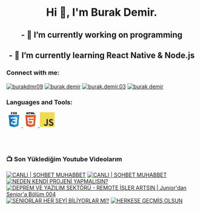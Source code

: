 <h1 align="center">Hi 👋, I'm Burak Demir.</h1>
<h2 align="center">- 🔭 I’m currently working on programming</h2>
<h2 align="center">- 🌱 I’m currently learning React Native & Node.js</h2>

<h3 align="left">Connect with me:</h3>
<p align="left">
<a href="https://twitter.com/burakdmr09" target="blank"><img align="center" src="https://raw.githubusercontent.com/rahuldkjain/github-profile-readme-generator/master/src/images/icons/Social/twitter.svg" alt="burakdmr09" height="30" width="40" /></a>
<a href="https://linkedin.com/in/burak-demir-8a5410189/" target="blank"><img align="center" src="https://raw.githubusercontent.com/rahuldkjain/github-profile-readme-generator/master/src/images/icons/Social/linked-in-alt.svg" alt="burak demir" height="30" width="40" /></a>
<a href="https://www.instagram.com/burakdmr.dev/" target="blank"><img align="center" src="https://raw.githubusercontent.com/rahuldkjain/github-profile-readme-generator/master/src/images/icons/Social/instagram.svg" alt="burak.demir.03" height="30" width="40" /></a>
<a href="https://www.youtube.com/channel/UCDdNshkQY13SfUZh4JgkcQg" target="blank"><img align="center" src="https://raw.githubusercontent.com/rahuldkjain/github-profile-readme-generator/master/src/images/icons/Social/youtube.svg" alt="burak demir" height="30" width="40" /></a>
</p>

<h3 align="left">Languages and Tools:</h3>
<p align="left"> <a href="https://www.w3schools.com/css/" target="_blank"> <img src="https://raw.githubusercontent.com/devicons/devicon/master/icons/css3/css3-original-wordmark.svg" alt="css3" width="40" height="40"/> </a> <a href="https://www.w3.org/html/" target="_blank"> <img src="https://raw.githubusercontent.com/devicons/devicon/master/icons/html5/html5-original-wordmark.svg" alt="html5" width="40" height="40"/> </a> <a href="https://developer.mozilla.org/en-US/docs/Web/JavaScript" target="_blank"> <img src="https://raw.githubusercontent.com/devicons/devicon/master/icons/javascript/javascript-original.svg" alt="javascript" width="40" height="40"/> </a> </p>
<br />

#

### 📺 Son Yüklediğim Youtube Videolarım

<!-- BEGIN YOUTUBE-CARDS -->
[![CANLI | SOHBET MUHABBET](https://ytcards.demolab.com/?id=lqiPgCfNutc&title=CANLI+%7C+SOHBET+MUHABBET&lang=en&timestamp=1685051647&background_color=%230d1117&title_color=%23ffffff&stats_color=%23dedede&width=250 "CANLI | SOHBET MUHABBET")](https://www.youtube.com/watch?v=lqiPgCfNutc)
[![CANLI | SOHBET MUHABBET](https://ytcards.demolab.com/?id=DiK-Y7VOaj8&title=CANLI+%7C+SOHBET+MUHABBET&lang=en&timestamp=1684877704&background_color=%230d1117&title_color=%23ffffff&stats_color=%23dedede&width=250 "CANLI | SOHBET MUHABBET")](https://www.youtube.com/watch?v=DiK-Y7VOaj8)
[![NEDEN KENDİ PROJENİ YAPMALISIN?](https://ytcards.demolab.com/?id=k75pMcHUcAs&title=NEDEN+KEND%C4%B0+PROJEN%C4%B0+YAPMALISIN%3F&lang=en&timestamp=1681638680&background_color=%230d1117&title_color=%23ffffff&stats_color=%23dedede&width=250 "NEDEN KENDİ PROJENİ YAPMALISIN?")](https://www.youtube.com/watch?v=k75pMcHUcAs)
[![DEPREM VE YAZILIM SEKTÖRÜ - REMOTE İŞLER ARTSIN | Junior'dan Senior'a Bölüm 004](https://ytcards.demolab.com/?id=EDeiQVAy410&title=DEPREM+VE+YAZILIM+SEKT%C3%96R%C3%9C+-+REMOTE+%C4%B0%C5%9ELER+ARTSIN+%7C+Junior%27dan+Senior%27a+B%C3%B6l%C3%BCm+004&lang=en&timestamp=1677339001&background_color=%230d1117&title_color=%23ffffff&stats_color=%23dedede&width=250 "DEPREM VE YAZILIM SEKTÖRÜ - REMOTE İŞLER ARTSIN | Junior'dan Senior'a Bölüm 004")](https://www.youtube.com/watch?v=EDeiQVAy410)
[![SENIORLAR HER ŞEYİ BİLİYORLAR MI?](https://ytcards.demolab.com/?id=Px41k_72e78&title=SENIORLAR+HER+%C5%9EEY%C4%B0+B%C4%B0L%C4%B0YORLAR+MI%3F&lang=en&timestamp=1676917821&background_color=%230d1117&title_color=%23ffffff&stats_color=%23dedede&width=250 "SENIORLAR HER ŞEYİ BİLİYORLAR MI?")](https://www.youtube.com/watch?v=Px41k_72e78)
[![HERKESE GEÇMİŞ OLSUN](https://ytcards.demolab.com/?id=j8F32cxykNc&title=HERKESE+GE%C3%87M%C4%B0%C5%9E+OLSUN&lang=en&timestamp=1676544241&background_color=%230d1117&title_color=%23ffffff&stats_color=%23dedede&width=250 "HERKESE GEÇMİŞ OLSUN")](https://www.youtube.com/watch?v=j8F32cxykNc)
<!-- END YOUTUBE-CARDS -->

<!--
**burakndmr/burakndmr** is a ✨ _special_ ✨ repository because its `README.md` (this file) appears on your GitHub profile.

Here are some ideas to get you started:


- 🌱 I’m currently learning ...
- 👯 I’m looking to collaborate on ...
- 🤔 I’m looking for help with ...
- 💬 Ask me about ...
- 📫 How to reach me: ...
- 😄 Pronouns: ...
- ⚡ Fun fact: ...
-->
